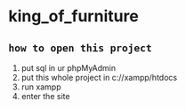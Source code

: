 # king_of_furniture

## `how to open this project`
1. put sql in ur phpMyAdmin
2. put this whole project in c://xampp/htdocs
3. run xampp
4. enter the site
